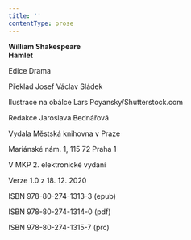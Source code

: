 ```yaml
---
title: ''
contentType: prose
---
```


**William Shakespeare  
Hamlet**

  

Edice Drama

  

Překlad Josef Václav Sládek

  

Ilustrace na obálce Lars Poyansky/Shutterstock.com

  

Redakce Jaroslava Bednářová

  

Vydala Městská knihovna v Praze

  

Mariánské nám. 1, 115 72 Praha 1

  

V MKP 2. elektronické vydání

  

Verze 1.0 z 18. 12. 2020

  

ISBN 978-80-274-1313-3 (epub)

  

ISBN 978-80-274-1314-0 (pdf)

  

ISBN 978-80-274-1315-7 (prc)
